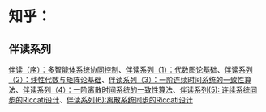 # 知乎：
## 伴读系列
[伴读（序）：多智能体系统协同控制](https://zhuanlan.zhihu.com/p/373368383)、[伴读系列（1）：代数图论基础](https://zhuanlan.zhihu.com/p/373435683)、[伴读系列（2）：线性代数与矩阵论基础](https://zhuanlan.zhihu.com/p/376351218)、[伴读系列（3）：一阶连续时间系统的一致性算法](https://zhuanlan.zhihu.com/p/376351836)、[伴读系列（4）：一阶离散时间系统的一致性算法](https://zhuanlan.zhihu.com/p/376741292)、[伴读系列(5): 连续系统同步的Riccati设计](https://zhuanlan.zhihu.com/p/395592227)、[伴读系列(6):离散系统同步的Riccati设计](https://zhuanlan.zhihu.com/p/395597079)     
